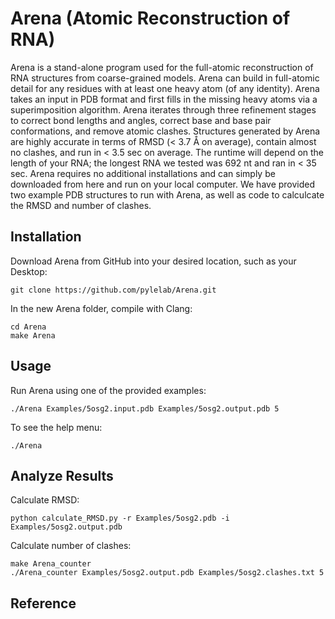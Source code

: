 # Arena (Atomic Reconstruction of RNA)

Arena is a stand-alone program used for the full-atomic reconstruction of RNA structures from coarse-grained models. Arena can build in full-atomic detail for any residues with at least one heavy atom (of any identity). Arena takes an input in PDB format and first fills in the missing heavy atoms via a superimposition algorithm. Arena iterates through three refinement stages to correct bond lengths and angles, correct base and base pair conformations, and remove atomic clashes. Structures generated by Arena are highly accurate in terms of RMSD (< 3.7 Å on average), contain almost no clashes, and run in < 3.5 sec on average. The runtime will depend on the length of your RNA; the longest RNA we tested was 692 nt and ran in < 35 sec. Arena requires no additional installations and can simply be downloaded from here and run on your local computer. We have provided two example PDB structures to run with Arena, as well as code to calculcate the RMSD and number of clashes.

## Installation

Download Arena from GitHub into your desired location, such as your Desktop:
```
git clone https://github.com/pylelab/Arena.git
```

In the new Arena folder, compile with Clang:
```
cd Arena
make Arena
```

## Usage

Run Arena using one of the provided examples:
```
./Arena Examples/5osg2.input.pdb Examples/5osg2.output.pdb 5
```

To see the help menu:
```
./Arena
```

## Analyze Results

Calculate RMSD:
```
python calculate_RMSD.py -r Examples/5osg2.pdb -i Examples/5osg2.output.pdb
```

Calculate number of clashes:
```
make Arena_counter
./Arena_counter Examples/5osg2.output.pdb Examples/5osg2.clashes.txt 5
```

## Reference

